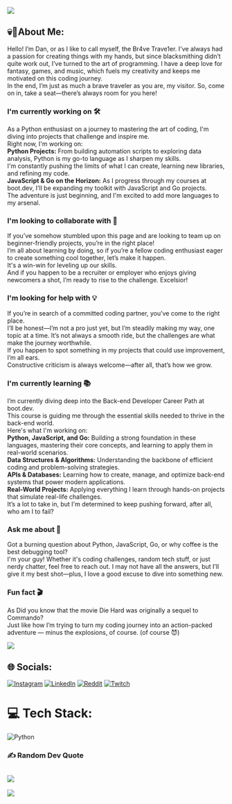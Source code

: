 ![](https://i.pinimg.com/originals/3a/05/fa/3a05faad64800e1cce421f4c013b1bc4.gif)
<h2>💀🤺About Me:</h2>
<p>Hello! I’m Dan, or as I like to call myself, the Br4ve Trave1er. I've always had a passion for creating things with my hands, but since blacksmithing didn’t quite work out, I’ve turned to the art of programming. I have a deep love for fantasy, games, and music, which fuels my creativity and keeps me motivated on this coding journey.<br>
In the end, I’m just as much a brave traveler as you are, my visitor. So, come on in, take a seat—there’s always room for you here!</p>
<h3>I'm currently working on 🛠️</h3>
<p>As a Python enthusiast on a journey to mastering the art of coding, I'm diving into projects that challenge and inspire me.<br>
Right now, I'm working on:<br>
<strong>Python Projects:</strong> From building automation scripts to exploring data analysis, Python is my go-to language as I sharpen my skills.<br>
I'm constantly pushing the limits of what I can create, learning new libraries, and refining my code.<br>
<strong>JavaScript & Go on the Horizon:</strong> As I progress through my courses at boot.dev, I'll be expanding my toolkit with JavaScript and Go projects.<br>
The adventure is just beginning, and I'm excited to add more languages to my arsenal.</p>

<h3>I'm looking to collaborate with 🤝</h3>
<p>If you’ve somehow stumbled upon this page and are looking to team up on beginner-friendly projects, you’re in the right place!<br>
I’m all about learning by doing, so if you’re a fellow coding enthusiast eager to create something cool together, let’s make it happen.<br>
It's a win-win for leveling up our skills.<br>
And if you happen to be a recruiter or employer who enjoys giving newcomers a shot, I’m ready to rise to the challenge. Excelsior!</p>

<h3>I'm looking for help with 💡</h3>
<p>If you’re in search of a committed coding partner, you’ve come to the right place.<br>
I’ll be honest—I’m not a pro just yet, but I’m steadily making my way, one topic at a time. It’s not always a smooth ride, but the challenges are what make the journey worthwhile.<br>
If you happen to spot something in my projects that could use improvement, I’m all ears.<br>
Constructive criticism is always welcome—after all, that’s how we grow.</p>

<h3>I'm currently learning 📚</h3>
<p>I’m currently diving deep into the Back-end Developer Career Path at boot.dev.<br>
This course is guiding me through the essential skills needed to thrive in the back-end world.<br>
Here's what I'm working on:<br>
<strong>Python, JavaScript, and Go:</strong> Building a strong foundation in these languages, mastering their core concepts, and learning to apply them in real-world scenarios.<br>
<strong>Data Structures & Algorithms:</strong> Understanding the backbone of efficient coding and problem-solving strategies.<br>
<strong>APIs & Databases:</strong> Learning how to create, manage, and optimize back-end systems that power modern applications.<br>
<strong>Real-World Projects:</strong> Applying everything I learn through hands-on projects that simulate real-life challenges.<br>
It’s a lot to take in, but I'm determined to keep pushing forward, after all, who am I to fail?</p>

<h3>Ask me about 🤔</h3>
<p>Got a burning question about Python, JavaScript, Go, or why coffee is the best debugging tool?<br>
I'm your guy! Whether it's coding challenges, random tech stuff, or just nerdy chatter, feel free to reach out. I may not have all the answers, but I’ll give it my best shot—plus, I love a good excuse to dive into something new.</p>

<h3>Fun fact 🎬</h3>
<p>As Did you know that the movie Die Hard was originally a sequel to Commando?<br>
Just like how I’m trying to turn my coding journey into an action-packed adventure — minus the explosions, of course. (of course 😈)</p>

![](https://media.tenor.com/ITGI9UX3H0YAAAAM/cacticaine.gif)


## 🌐 Socials:
[![Instagram](https://img.shields.io/badge/Instagram-%23E4405F.svg?logo=Instagram&logoColor=white)](https://instagram.com/https://www.instagram.com/bravetrave1er/) [![LinkedIn](https://img.shields.io/badge/LinkedIn-%230077B5.svg?logo=linkedin&logoColor=white)](https://linkedin.com/in/https://www.linkedin.com/in/onetruedan/) [![Reddit](https://img.shields.io/badge/Reddit-%23FF4500.svg?logo=Reddit&logoColor=white)](https://reddit.com/user/https://www.reddit.com/user/bravetrave13r/) [![Twitch](https://img.shields.io/badge/Twitch-%239146FF.svg?logo=Twitch&logoColor=white)](https://www.twitch.tv/bravetrave1er) 

# 💻 Tech Stack:
![Python](https://img.shields.io/badge/python-3670A0?style=for-the-badge&logo=python&logoColor=ffdd54)


### ✍️ Random Dev Quote
![](https://quotes-github-readme.vercel.app/api?type=horizontal&theme=radical)
---
[![](https://visitcount.itsvg.in/api?id=th3br4vetrave1er&icon=0&color=9)](https://visitcount.itsvg.in)

